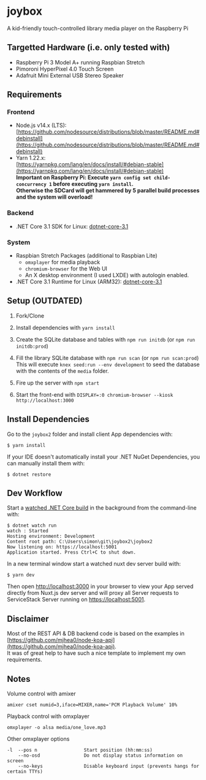 # joybox

A kid-friendly touch-controlled library media player on the Raspberry Pi

## Targetted Hardware (i.e. only tested with)

* Raspberry Pi 3 Model A+ running Raspbian Stretch
* Pimoroni HyperPixel 4.0 Touch Screen
* Adafruit Mini External USB Stereo Speaker

## Requirements

### Frontend

* Node.js v14.x (LTS):  
[https://github.com/nodesource/distributions/blob/master/README.md#debinstall](https://github.com/nodesource/distributions/blob/master/README.md#debinstall)
* Yarn 1.22.x:  
[https://yarnpkg.com/lang/en/docs/install/#debian-stable](https://yarnpkg.com/lang/en/docs/install/#debian-stable)  
**Important on Raspberry Pi: Execute `yarn config set child-concurrency 1` before executing `yarn install`.  
Otherwise the SDCard will get hammered by 5 parallel build processes and the system will overload!**

### Backend

* .NET Core 3.1 SDK for Linux: [dotnet-core-3.1]

### System

* Raspbian Stretch Packages (additional to Raspbian Lite)
  * `omxplayer` for media playback
  * `chromium-browser` for the Web UI
  * An X desktop environment (I used LXDE) with autologin enabled.
* .NET Core 3.1 Runtime for Linux (ARM32): [dotnet-core-3.1]

## Setup (OUTDATED)

1. Fork/Clone

2. Install dependencies with `yarn install`

3. Create the SQLite database and tables with `npm run initdb` (or `npm run initdb:prod`)

4. Fill the library SQLite database with `npm run scan` (or `npm run scan:prod`)  
   This will execute `knex seed:run --env development` to seed the database with the contents of the `media` folder.

5. Fire up the server with `npm start`

6. Start the front-end with `DISPLAY=:0 chromium-browser --kiosk http://localhost:3000`

## Install Dependencies

Go to the `joybox2` folder and install client App dependencies with:

    $ yarn install

If your IDE doesn't automatically install your .NET NuGet Dependencies, you can manually install them with:

    $ dotnet restore

## Dev Workflow

Start a [watched .NET Core build](https://docs.servicestack.net/templates-websites#watched-net-core-builds) in the background from the command-line with:

    $ dotnet watch run
    watch : Started
    Hosting environment: Development
    Content root path: C:\Users\simon\git\joybox2\joybox2
    Now listening on: https://localhost:5001
    Application started. Press Ctrl+C to shut down.

In a new terminal window start a watched nuxt dev server build with:

    $ yarn dev

Then open [http://localhost:3000](http://localhost:3000) in your browser to view your App served directly from Nuxt.js dev server and will proxy all Server requests to ServiceStack Server running on [https://localhost:5001](https://localhost:5001).

## Disclaimer

Most of the REST API & DB backend code is based on the examples in [https://github.com/mjhea0/node-koa-api](https://github.com/mjhea0/node-koa-api).  
It was of great help to have such a nice template to implement my own requirements.

## Notes

Volume control with amixer

```shell
amixer cset numid=3,iface=MIXER,name='PCM Playback Volume' 10%
```

Playback control with omxplayer

```shell
omxplayer -o alsa media/one_love.mp3
```

Other omxplayer options

```shell
-l  --pos n                 Start position (hh:mm:ss)
    --no-osd                Do not display status information on screen
    --no-keys               Disable keyboard input (prevents hangs for certain TTYs)
```

[dotnet-core-3.1]: <https://dotnet.microsoft.com/download/dotnet-core/3.1> "Download .NET Core 3.1"
